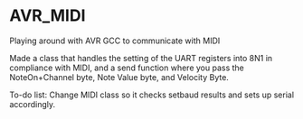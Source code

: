 # AVR_MIDI
Playing around with AVR GCC to communicate with MIDI

Made a class that handles the setting of the UART registers into 8N1 in compliance with MIDI, 
and a send function where you pass the NoteOn+Channel byte, Note Value byte, and Velocity Byte.

To-do list:
Change MIDI class so it checks setbaud results and sets up serial accordingly.

